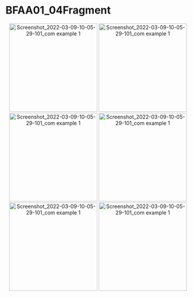 # BFAA01_04Fragment

<p align="center">
<img width="240" alt="Screenshot_2022-03-09-10-05-29-101_com example 1" src="https://user-images.githubusercontent.com/32328761/168947286-8f006328-c0a0-485c-a761-fd6ca607120a.jpg">
  <img width="240" alt="Screenshot_2022-03-09-10-05-29-101_com example 1" src="https://user-images.githubusercontent.com/32328761/168947289-1c11c2eb-9f3a-433a-85e6-29a7df64163c.jpg">
  <img width="240" alt="Screenshot_2022-03-09-10-05-29-101_com example 1" src="https://user-images.githubusercontent.com/32328761/168947291-7ebdfd3f-17b5-4bfc-9e32-0038e7103f12.jpg">
  <img width="240" alt="Screenshot_2022-03-09-10-05-29-101_com example 1" src="https://user-images.githubusercontent.com/32328761/168947294-39f4a60d-f809-400f-ba89-cc699cf81efc.jpg">
  <img width="240" alt="Screenshot_2022-03-09-10-05-29-101_com example 1" src="https://user-images.githubusercontent.com/32328761/168947297-97f9c9e9-ceec-408c-ac44-badcbea1c47d.jpg">
  <img width="240" alt="Screenshot_2022-03-09-10-05-29-101_com example 1" src="https://user-images.githubusercontent.com/32328761/168732636-642cc4b0-4fcf-4656-ac92-446f2dcf0a5f.png">
